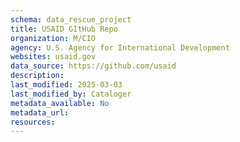 ```yaml
---
schema: data_rescue_project 
title: USAID GItHub Repo
organization: M/CIO
agency: U.S. Agency for International Development
websites: usaid.gov
data_source: https://github.com/usaid
description: 
last_modified: 2025-03-03
last_modified_by: Cataloger
metadata_available: No
metadata_url: 
resources:
---
```

